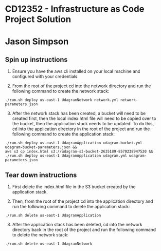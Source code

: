 # CD12352 - Infrastructure as Code Project Solution

# Jason Simpson

## Spin up instructions

1. Ensure you have the aws cli installed on your local machine and configured with your credentials

2. From the root of the project cd into the network directory and run the following command to create the network stack:

`./run.sh deploy us-east-1 UdagramNetwork network.yml network-parameters.json`

3. After the network stack has been created, a bucket will need to be created first, then the local index.html file will need to be copied over to the bucket, then the application stack needs to be updated. To do this, cd into the application directory in the root of the project and run the following command to create the application stack:

```
./run.sh deploy us-east-1 UdagramApplication udagram-bucket.yml udagram-bucket-parameters.json &&
aws s3 cp index.html s3://udagram-s3-bucket-2635189-8570238947520 &&
./run.sh deploy us-east-1 UdagramApplication udagram.yml udagram-parameters.json
```

## Tear down instructions

1. First delete the index.html file in the S3 bucket created by the application stack.

2. Then, from the root of the project cd into the application directory and run the following command to delete the application stack:

`./run.sh delete us-east-1 UdagramApplication`

3. After the application stack has been deleted, cd into the network directory back in the root of the project and run the following command to delete the network stack:

`./run.sh delete us-east-1 UdagramNetwork`
